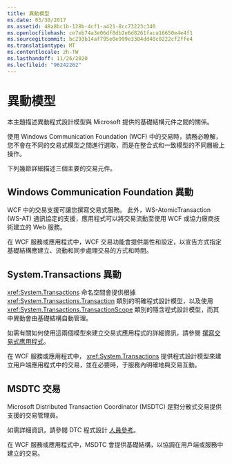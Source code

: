 ```yaml
---
title: 異動模型
ms.date: 03/30/2017
ms.assetid: 48a8bc1b-128b-4cf1-a421-8cc73223c340
ms.openlocfilehash: ce7eb74a3e06df8db2e6d8261faca16650e4e4f1
ms.sourcegitcommit: bc293b14af795e0e999e3304dd40c0222cf2ffe4
ms.translationtype: MT
ms.contentlocale: zh-TW
ms.lasthandoff: 11/26/2020
ms.locfileid: "96242262"
---
```

# <a name="transaction-models"></a>異動模型

本主題描述異動程式設計模型與 Microsoft 提供的基礎結構元件之間的關係。  
  
 使用 Windows Communication Foundation (WCF) 中的交易時，請務必瞭解，您不會在不同的交易式模型之間進行選取，而是在整合式和一致模型的不同層級上操作。  
  
 下列幾節詳細描述三個主要的交易元件。  
  
## <a name="windows-communication-foundation-transactions"></a>Windows Communication Foundation 異動  

 WCF 中的交易支援可讓您撰寫交易式服務。 此外，WS-AtomicTransaction (WS-AT) 通訊協定的支援，應用程式可以將交易流動至使用 WCF 或協力廠商技術建立的 Web 服務。  
  
 在 WCF 服務或應用程式中，WCF 交易功能會提供屬性和設定，以宣告方式指定基礎結構應建立、流動和同步處理交易的方式和時間。  
  
## <a name="systemtransactions-transactions"></a>System.Transactions 異動  

 <xref:System.Transactions> 命名空間會提供根據 <xref:System.Transactions.Transaction> 類別的明確程式設計模型，以及使用 <xref:System.Transactions.TransactionScope> 類別的隱含程式設計模型，而其中異動會由基礎結構自動管理。  
  
 如需有關如何使用這兩個模型來建立交易式應用程式的詳細資訊，請參閱 [撰寫交易式應用程式](https://go.microsoft.com/fwlink/?LinkId=94947)。  
  
 在 WCF 服務或應用程式中， <xref:System.Transactions> 提供程式設計模型來建立用戶端應用程式中的交易，並在必要時，于服務內明確地與交易互動。  
  
## <a name="msdtc-transactions"></a>MSDTC 交易  

 Microsoft Distributed Transaction Coordinator (MSDTC) 是對分散式交易提供支援的交易管理員。  
  
 如需詳細資訊，請參閱 DTC 程式設計 [人員參考](/previous-versions/windows/desktop/ms686108(v=vs.85))。  
  
 在 WCF 服務或應用程式中，MSDTC 會提供基礎結構，以協調在用戶端或服務中建立的交易。

